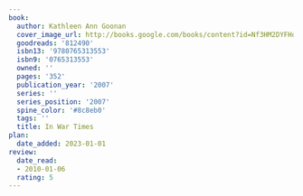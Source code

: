 ```yaml
---
book:
  author: Kathleen Ann Goonan
  cover_image_url: http://books.google.com/books/content?id=Nf3HM2DYFHoC&printsec=frontcover&img=1&zoom=1&edge=curl&source=gbs_api
  goodreads: '812490'
  isbn13: '9780765313553'
  isbn9: '0765313553'
  owned: ''
  pages: '352'
  publication_year: '2007'
  series: ''
  series_position: '2007'
  spine_color: '#8c8eb0'
  tags: ''
  title: In War Times
plan:
  date_added: 2023-01-01
review:
  date_read:
  - 2010-01-06
  rating: 5
---
```

